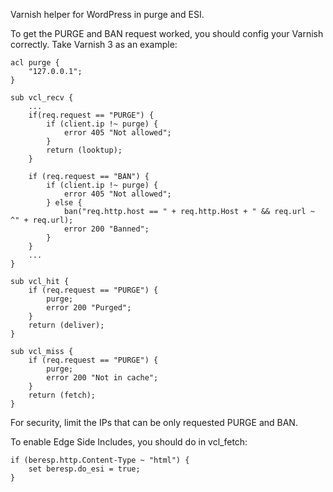 Varnish helper for WordPress in purge and ESI.

To get the PURGE and BAN request worked, you should config your Varnish correctly. Take Varnish 3 as an example:
```
acl purge {
	"127.0.0.1";
}

sub vcl_recv {
	...
	if(req.request == "PURGE") {
		if (client.ip !~ purge) {
			error 405 "Not allowed";
		}
		return (looktup);
	}

	if (req.request == "BAN") {
		if (client.ip !~ purge) {
			error 405 "Not allowed";
		} else {
			ban("req.http.host == " + req.http.Host + " && req.url ~ ^" + req.url);
			error 200 "Banned";
		}
	}
	...
}

sub vcl_hit {
	if (req.request == "PURGE") {
		purge;
		error 200 "Purged";
	}
	return (deliver);
}

sub vcl_miss {
	if (req.request == "PURGE") {
		purge;
		error 200 "Not in cache";
	}
	return (fetch);
}
```
For security, limit the IPs that can be only requested PURGE and BAN.

To enable Edge Side Includes, you should do in vcl_fetch:
```
if (beresp.http.Content-Type ~ "html") {
	set beresp.do_esi = true;
}
```